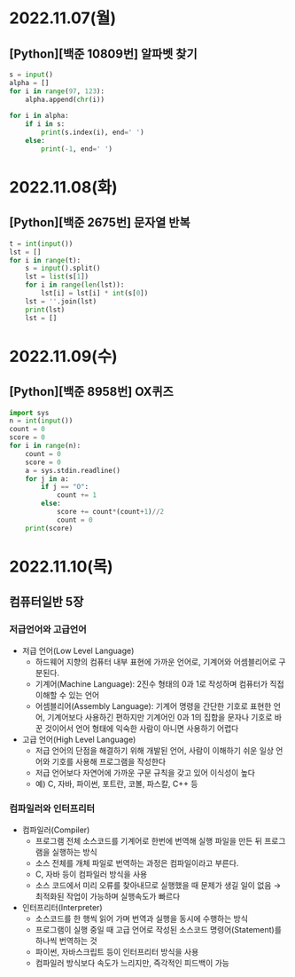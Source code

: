# 2022.11.07(월)

## [Python][백준 10809번] 알파벳 찾기

```Python
s = input()
alpha = []
for i in range(97, 123):
    alpha.append(chr(i))
    
for i in alpha:
    if i in s:
        print(s.index(i), end=' ')
    else:
        print(-1, end=' ')
```

# 2022.11.08(화)
## [Python][백준 2675번] 문자열 반복
```Python
t = int(input())
lst = []
for i in range(t):
    s = input().split()
    lst = list(s[1])
    for i in range(len(lst)):
        lst[i] = lst[i] * int(s[0])
    lst = ''.join(lst)
    print(lst)
    lst = []
```
# 2022.11.09(수)
## [Python][백준 8958번] OX퀴즈
```Python
import sys
n = int(input())
count = 0
score = 0
for i in range(n):
    count = 0
    score = 0
    a = sys.stdin.readline()
    for j in a:
        if j == "O":
            count += 1
        else:
            score += count*(count+1)//2
            count = 0   
    print(score)
```

# 2022.11.10(목)

## 컴퓨터일반 5장
### 저급언어와 고급언어

- 저급 언어(Low Level Language)
    - 하드웨어 지향의 컴퓨터 내부 표현에 가까운 언어로, 기계어와 어셈블리어로 구분된다.
    - 기계어(Machine Language): 2진수 형태의 0과 1로 작성하며 컴퓨터가 직접 이해할 수 있는 언어
    - 어셈블리어(Assembly Language): 기계어 명령을 간단한 기호로 표현한 언어, 기계어보다 사용하긴 편하지만 기계어인 0과 1의 집합을 문자나 기호로 바꾼 것이어서 언어 형태에 익숙한 사람이 아니면 사용하기 어렵다
- 고급 언어(High Level Language)
    - 저급 언어의 단점을 해결하기 위해 개발된 언어, 사람이 이해하기 쉬운 일상 언어와 기호를 사용해 프로그램을 작성한다
    - 저급 언어보다 자연어에 가까운 구문 규칙을 갖고 있어 이식성이 높다
    - 예) C, 자바, 파이썬, 포트란, 코볼, 파스칼, C++ 등

### 컴파일러와 인터프리터

- 컴파일러(Compiler)
    - 프로그램 전체 소스코드를 기계어로 한번에 번역해 실행 파일을 만든 뒤 프로그램을 실행하는 방식
    - 소스 전체를 개체 파일로 번역하는 과정은 컴파일이라고 부른다.
    - C, 자바 등이 컴파일러 방식을 사용
    - 소스 코드에서 미리 오류를 찾아내므로 실행했을 때 문제가 생길 일이 없음 → 최적화된 작업이 가능하며 실행속도가 빠르다
- 인터프리터(Interpreter)
    - 소스코드를 한 행씩 읽어 가며 번역과 실행을 동시에 수행하는 방식
    - 프로그램이 실행 중일 때 고급 언어로 작성된 소스코드 명령어(Statement)를 하나씩 번역하는 것
    - 파이썬, 자바스크립트 등이 인터프리터 방식을 사용
    - 컴파일러 방식보다 속도가 느리지만, 즉각적인 피드백이 가능
